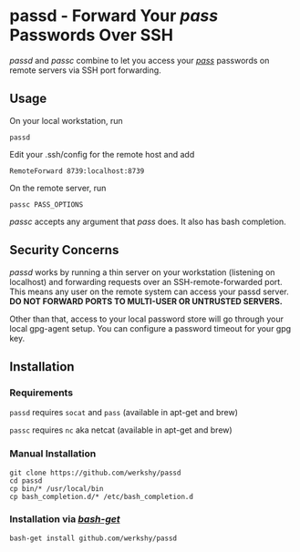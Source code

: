 # passd - Forward Your _pass_ Passwords Over SSH

_passd_ and _passc_ combine to let you access your
[_pass_](http://www.passwordstore.org/) passwords on remote servers via SSH port
forwarding.

## Usage

On your local workstation, run

    passd

Edit your .ssh/config for the remote host and add

    RemoteForward 8739:localhost:8739

On the remote server, run

    passc PASS_OPTIONS

_passc_ accepts any argument that _pass_ does. It also has bash completion.

## Security Concerns

_passd_ works by running a thin server on your workstation (listening on
localhost) and forwarding requests over an SSH-remote-forwarded port. This means
any user on the remote system can access your passd server. __DO NOT FORWARD
PORTS TO MULTI-USER OR UNTRUSTED SERVERS.__

Other than that, access to your local password store will go through your local
gpg-agent setup. You can configure a password timeout for your gpg key.

## Installation

### Requirements

`passd` requires `socat` and `pass` (available in apt-get and brew)

`passc` requires `nc` aka netcat (available in apt-get and brew)

### Manual Installation

    git clone https://github.com/werkshy/passd
	cd passd
	cp bin/* /usr/local/bin
	cp bash_completion.d/* /etc/bash_completion.d

### Installation via [_bash-get_](https://github.com/werkshy/bash-get)

	bash-get install github.com/werkshy/passd

